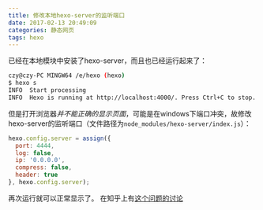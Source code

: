 ```yaml
---
title: 修改本地hexo-server的监听端口
date: 2017-02-13 20:49:09
categories: 静态网页
tags: hexo
---
```


已经在本地模块中安装了hexo-server，而且也已经运行起来了：
```bash
czy@czy-PC MINGW64 /e/hexo (hexo)
$ hexo s
INFO  Start processing
INFO  Hexo is running at http://localhost:4000/. Press Ctrl+C to stop.
```
但是打开浏览器*并不能正确的显示页面*，可能是在windows下端口冲突，故修改hexo-server的监听端口（文件路径为`node_modules/hexo-server/index.js`）：
<!--more-->
```javascript
hexo.config.server = assign({
  port: 4444,
  log: false,
  ip: '0.0.0.0',
  compress: false,
  header: true
}, hexo.config.server);
```
再次运行就可以正常显示了。
在知乎上有[这个问题的讨论](https://www.zhihu.com/question/28847824)
	  
